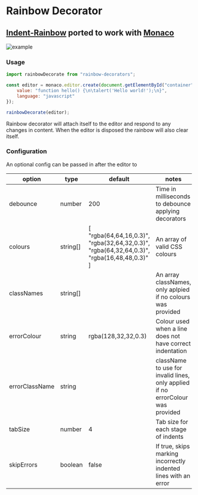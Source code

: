 # Rainbow Decorator
## [Indent-Rainbow](https://github.com/oderwat/vscode-indent-rainbow) ported to work with [Monaco](https://microsoft.github.io/monaco-editor/)

![example](https://gitlab.com/Edrem/rainbow-decorator/raw/master/example.png)


### Usage
```javascript
import rainbowDecorate from "rainbow-decorators";

const editor = monaco.editor.create(document.getElementById("container"), {
	value: "function hello() {\n\talert('Hello world!');\n}",
	language: "javascript"
});

rainbowDecorate(editor);
```

Rainbow decorator will attach itself to the editor and respond to any changes in content. When the editor is disposed the rainbow will also clear itself.

### Configuration

An optional config can be passed in after the editor to 

|option|type|default|notes|
|--|--|--|--|
|debounce|number|200|Time in milliseconds to debounce applying decorators|
|colours|string[]|[<br>"rgba(64,64,16,0.3)",<br>"rgba(32,64,32,0.3)",<br>"rgba(64,32,64,0.3)",<br>"rgba(16,48,48,0.3)"<br>]|An array of valid CSS colours|
|classNames|string[]||An array classNames, only aplpied if no colours was provided|
|errorColour|string|rgba(128,32,32,0.3)|Colour used when a line does not have correct indentation|
|errorClassName|string||className to use for invalid lines, only applied if no errorColour was provided|
|tabSize|number|4|Tab size for each stage of indents|
|skipErrors|boolean|false|If true, skips marking incorrectly indented lines with an error
